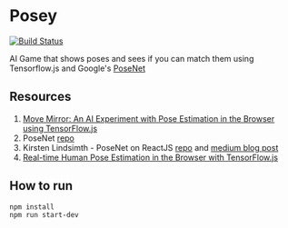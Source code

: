 # Posey

[![Build Status](https://secure.travis-ci.org/look4regev/posey.svg)](http://travis-ci.org/look4regev/posey.svg)

AI Game that shows poses and sees if you can match them using Tensorflow.js and Google's [PoseNet](https://experiments.withgoogle.com/experiments?tag=PoseNet)

## Resources

1.  [Move Mirror: An AI Experiment with Pose Estimation in the Browser using TensorFlow.js](https://medium.com/tensorflow/move-mirror-an-ai-experiment-with-pose-estimation-in-the-browser-using-tensorflow-js-2f7b769f9b23)
2.  PoseNet [repo](https://github.com/tensorflow/tfjs-models/tree/master/posenet)
3.  Kirsten Lindsimth - PoseNet on ReactJS [repo](https://github.com/kirstenlindsmith/PoseNet_React) and [medium blog post](https://medium.com/@kirstenlindsmith/translating-posenet-into-react-js-58f438c8605d)
4.  [Real-time Human Pose Estimation in the Browser with TensorFlow.js](https://medium.com/tensorflow/real-time-human-pose-estimation-in-the-browser-with-tensorflow-js-7dd0bc881cd5)

## How to run

```
npm install
npm run start-dev
```
